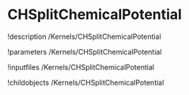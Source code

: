 <!-- MOOSE Documentation Stub: Remove this when content is added. -->

# CHSplitChemicalPotential
!description /Kernels/CHSplitChemicalPotential

!parameters /Kernels/CHSplitChemicalPotential

!inputfiles /Kernels/CHSplitChemicalPotential

!childobjects /Kernels/CHSplitChemicalPotential
